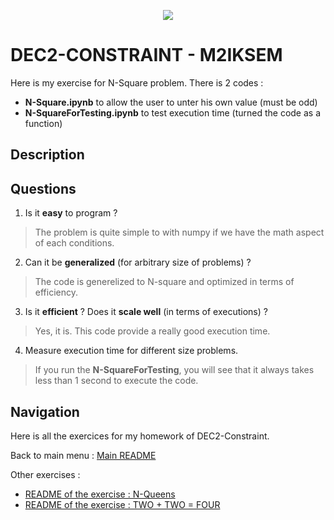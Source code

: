 <p align="center">
  <img src="https://study-eu.s3.amazonaws.com/uploads/university/universit--paris-1-panth-on-sorbonne-479-logo.png">
</p>

# DEC2-CONSTRAINT - M2IKSEM

Here is my exercise for N-Square problem. There is 2 codes : 

- **N-Square.ipynb** to allow the user to unter his own value (must be odd)
- **N-SquareForTesting.ipynb** to test execution time (turned the code as a function)

## Description

## Questions

1. Is it **easy** to program ? 
> The problem is quite simple to with numpy if we have the math aspect of each conditions.  

2. Can it be **generalized** (for arbitrary size of problems) ? 
> The code is generelized to N-square and optimized in terms of efficiency. 
 
3. Is it **efficient** ? Does it **scale well** (in terms of executions) ? 
>  Yes, it is. This code provide a really good execution time. 

4. Measure execution time for different size problems.
> If you run the **N-SquareForTesting**, you will see that it always takes less than 1 second to execute the code. 


## Navigation 
Here is all the exercices for my homework of DEC2-Constraint.


Back to main menu : [Main README](/)

Other exercises : 

- [README of the exercise : N-Queens](../N-Queens)
- [README of the exercise : TWO + TWO = FOUR](../TWO+TWO=FOUR)
